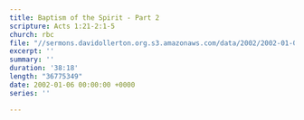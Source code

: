 ```yaml
---
title: Baptism of the Spirit - Part 2
scripture: Acts 1:21-2:1-5
church: rbc
file: "//sermons.davidollerton.org.s3.amazonaws.com/data/2002/2002-01-06-pm.mp3"
excerpt: ''
summary: ''
duration: '38:18'
length: "36775349"
date: 2002-01-06 00:00:00 +0000
series: ''

---
```

